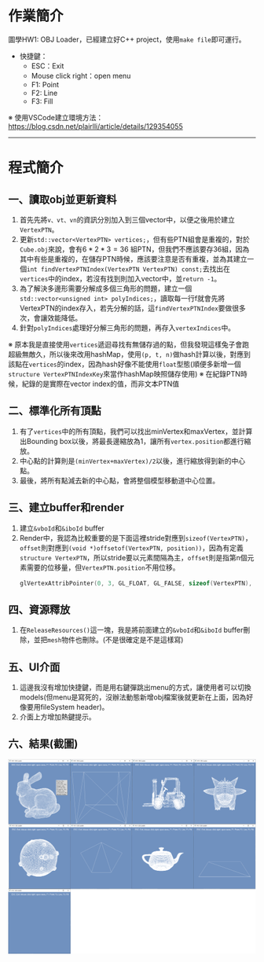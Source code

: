 # 作業簡介

圖學HW1: OBJ Loader，已經建立好C++ project，使用`make file`即可運行。 

* 快捷鍵：
  * ESC：Exit
  * Mouse click right：open menu
  * F1: Point
  * F2: Line
  * F3: Fill 

※ 使用VSCode建立環境方法： https://blog.csdn.net/plairlli/article/details/129354055

---

# 程式簡介

## 一、讀取obj並更新資料
1. 首先先將`v、vt、vn`的資訊分別加入到三個vector中，以便之後用於建立`VertexPTN`。
2. 更新`std::vector<VertexPTN> vertices;`，但有些PTN組會是重複的，對於`Cube.obj`來說，會有$6*2*3=36$ 組PTN，但我們不應該要存$36$組，因為其中有些是重複的，在儲存PTN時候，應該要注意是否有重複，並為其建立一個`int findVertexPTNIndex(VertexPTN VertexPTN) const;`去找出在`vertices`中的index，若沒有找到則加入vector中，並`return -1`。
3. 為了解決多邊形需要分解成多個三角形的問題，建立一個`std::vector<unsigned int> polyIndices;`，讀取每一行f就會先將VertexPTN的index存入，若先分解的話，這`findVertexPTNIndex`要做很多次，會讓效能降低。
4. 針對`polyIndices`處理好分解三角形的問題，再存入`vertexIndices`中。

※ 原本我是直接使用`vertices`遞迴尋找有無儲存過的點，但我發現這樣兔子會跑超級無敵久，所以後來改用hashMap，使用`(p, t, n)`做hash計算以後，對應到該點在`vertices`的index，因為hash好像不能使用`float`型態(順便多新增一個`structure VertexPTNIndexKey`來當作hashMap映照儲存使用)
※ 在紀錄PTN時候，紀錄的是實際在vector index的值，而非文本PTN值


## 二、標準化所有頂點
1. 有了`vertices`中的所有頂點，我們可以找出minVertex和maxVertex，並計算出Bounding box以後，將最長邊縮放為1，讓所有`vertex.position`都進行縮放。
2. 中心點的計算則是`(minVertex+maxVertex)/2`以後，進行縮放得到新的中心點。
3. 最後，將所有點減去新的中心點，會將整個模型移動道中心位置。

## 三、建立buffer和render
1. 建立`&vboId`和`&iboId` buffer
2. Render中，我認為比較重要的是下面這裡stride對應到`sizeof(VertexPTN)`，`offset`則對應到`(void *)offsetof(VertexPTN, position))`，因為有定義`structure VertexPTN`，所以stride要以元素間隔為主，`offset`則是指第n個元素需要的位移量，但`VertexPTN.position`不用位移。
   ```c
   glVertexAttribPointer(0, 3, GL_FLOAT, GL_FALSE, sizeof(VertexPTN), (void *)offsetof(VertexPTN, position)); // pos offset is 0
   ```

## 四、資源釋放
1. 在`ReleaseResources()`這一塊，我是將前面建立的`&vboId`和`&iboId` buffer刪除，並把`mesh`物件也刪除。(不是很確定是不是這樣寫)

## 五、UI介面
1. 這邊我沒有增加快捷鍵，而是用右鍵彈跳出menu的方式，讓使用者可以切換models(但menu是寫死的，沒辦法動態新增obj檔案後就更新在上面，因為好像要用fileSystem header)。
2. 介面上方增加熱鍵提示。

## 六、結果(截圖)

![結果(截圖)](result.png "結果(截圖)")